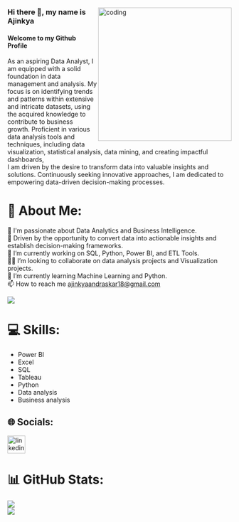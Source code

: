 <div>
  <img align="right" alt="coding" width="300" src="https://www.caxsol.com/assets/img/data-analysis.gif">
  
  ### Hi there 👋, my name is Ajinkya
  #### Welcome to my Github Profile

  As an aspiring Data Analyst, I am equipped with a solid foundation in data management and analysis. My focus is on identifying trends and patterns within extensive and intricate datasets, using the acquired knowledge to contribute to business growth. Proficient in various data analysis tools and techniques, including data visualization, statistical analysis, data mining, and creating impactful dashboards,<br> I am driven by the desire to transform data into valuable insights and solutions. Continuously seeking innovative approaches, I am dedicated to empowering data-driven decision-making processes.
</div>



# 💫 About Me:
👀 I'm passionate about Data Analytics and Business Intelligence.<br>
🎯 Driven by the opportunity to convert data into actionable insights and establish decision-making frameworks. <br>
🔭 I’m currently working on SQL, Python, Power BI, and ETL Tools. <br>
👯‍♂️ I’m looking to collaborate on data analysis projects and Visualization projects. <br>
🌱 I’m currently learning Machine Learning and Python. <br>
📫 How to reach me ajinkyaandraskar18@gmail.com

[![](https://visitcount.itsvg.in/api?id=AjinkyaAndraskar&icon=0&color=0)](https://visitcount.itsvg.in)

# 💻 Skills: 
* Power BI
* Excel
* SQL
* Tableau
* Python
* Data analysis
* Business analysis
  

## 🌐 Socials:
[<img src='https://upload.wikimedia.org/wikipedia/commons/c/ca/LinkedIn_logo_initials.png' alt='linkedin' height='40'>](https://www.linkedin.com/in/ajinkya-andraskar-53637b154///)

# 📊 GitHub Stats:
![](https://github-readme-stats.vercel.app/api?username=AjinkyaAndraskar&theme=radical&hide_border=true&include_all_commits=false&count_private=false)<br/>
![](https://github-readme-streak-stats.herokuapp.com/?user=AjinkyaAndraskar&theme=radical&hide_border=true)


